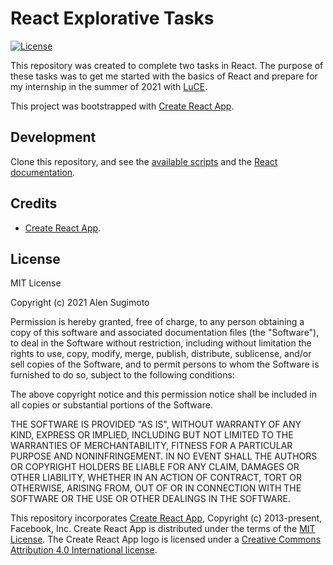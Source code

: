 # React Explorative Tasks

[![License](https://img.shields.io/github/license/alensugimoto/react-explorative-tasks)](https://raw.githubusercontent.com/alensugimoto/react-explorative-tasks/main/LICENSE)

This repository was created to complete two tasks in React.
The purpose of these tasks was to get me started with the
basics of React and prepare for my internship
in the summer of 2021 with [LuCE](https://luce.inf.usi.ch/).

This project was bootstrapped with [Create React App](https://github.com/facebook/create-react-app).

## Development

Clone this repository, and see the [available scripts](https://create-react-app.dev/docs/getting-started/#scripts)
and the [React documentation](https://reactjs.org/).

## Credits

- [Create React App](https://github.com/facebook/create-react-app).

## License

MIT License

Copyright (c) 2021 Alen Sugimoto

Permission is hereby granted, free of charge, to any person obtaining a copy
of this software and associated documentation files (the "Software"), to deal
in the Software without restriction, including without limitation the rights
to use, copy, modify, merge, publish, distribute, sublicense, and/or sell
copies of the Software, and to permit persons to whom the Software is
furnished to do so, subject to the following conditions:

The above copyright notice and this permission notice shall be included in all
copies or substantial portions of the Software.

THE SOFTWARE IS PROVIDED "AS IS", WITHOUT WARRANTY OF ANY KIND, EXPRESS OR
IMPLIED, INCLUDING BUT NOT LIMITED TO THE WARRANTIES OF MERCHANTABILITY,
FITNESS FOR A PARTICULAR PURPOSE AND NONINFRINGEMENT. IN NO EVENT SHALL THE
AUTHORS OR COPYRIGHT HOLDERS BE LIABLE FOR ANY CLAIM, DAMAGES OR OTHER
LIABILITY, WHETHER IN AN ACTION OF CONTRACT, TORT OR OTHERWISE, ARISING FROM,
OUT OF OR IN CONNECTION WITH THE SOFTWARE OR THE USE OR OTHER DEALINGS IN THE
SOFTWARE.

This repository incorporates [Create React App](https://github.com/facebook/create-react-app),
Copyright (c) 2013-present, Facebook, Inc. Create React App is distributed
under the terms of the [MIT License](http://opensource.org/licenses/MIT).
The Create React App logo is licensed under a [Creative Commons Attribution 4.0 International license](https://creativecommons.org/licenses/by/4.0/).
